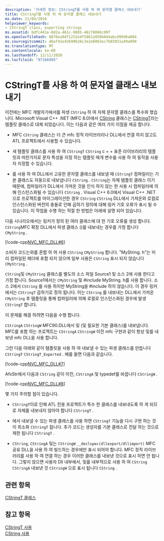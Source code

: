 ```yaml
---
description: '자세한 정보: CStringT를 사용 하 여 문자열 클래스 내보내기'
title: CStringT를 사용 하 여 문자열 클래스 내보내기
ms.date: 11/04/2016
helpviewer_keywords:
- CStringT class, exporting strings
ms.assetid: bdfc441e-8d2a-461c-9885-46178066c09f
ms.openlocfilehash: 8876ea04f1252e4f5861a950b04dabcd99d6a804
ms.sourcegitcommit: d6af41e42699628c3e2e6063ec7b03931a49a098
ms.translationtype: MT
ms.contentlocale: ko-KR
ms.lasthandoff: 12/11/2020
ms.locfileid: "97166995"
---
```

# <a name="exporting-string-classes-using-cstringt"></a>CStringT를 사용 하 여 문자열 클래스 내보내기

이전에는 MFC 개발자가에서를 파생 `CString` 하 여 자체 문자열 클래스를 특수화 했습니다. Microsoft Visual C++ .NET (MFC 8.0)에서 [CString](../atl-mfc-shared/using-cstring.md) 클래스는 [CStringT](../atl-mfc-shared/reference/cstringt-class.md)라는 템플릿 클래스로 대체 되었습니다. 이는 다음과 같은 여러 가지 이점을 제공 합니다.

- MFC `CString` 클래스는 더 큰 mfc 정적 라이브러리나 DLL에서 연결 하지 않고도 ATL 프로젝트에서 사용할 수 있습니다.

- 새 템플릿 클래스를 사용 하 여 `CStringT` `CString` c + + 표준 라이브러리의 템플릿과 마찬가지로 문자 특성을 지정 하는 템플릿 매개 변수를 사용 하 여 동작을 사용자 지정할 수 있습니다.

- 를 사용 하 여 DLL에서 고유한 문자열 클래스를 내보낼 때 `CStringT` 컴파일러는 기본 클래스도 자동으로 내보냅니다 `CString` . `CString`는 자체 템플릿 클래스 이기 때문에, 컴파일러가 DLL에서 가져온 것을 인식 하지 않는 한 사용 시 컴파일러에 의해 인스턴스화될 수 있습니다 `CString` . Visual C++ 6.0에서 Visual C++ .NET으로 프로젝트를 마이그레이션한 경우 `CString` `CString` DLL에서 가져온와 로컬로 인스턴스화된 버전의 충돌로 인해 곱하기 정의에 대해 링커 기호 오류가 표시 될 수 있습니다. 이 작업을 수행 하는 적절 한 방법은 아래에 설명 되어 있습니다.

다음 시나리오에서는 링커가 정의 된 여러 클래스에 대 한 기호 오류를 생성 합니다. `CString`MFC 확장 DLL에서 파생 클래스 ()를 내보내는 경우를 가정 합니다 `CMyString` .

[!code-cpp[NVC_MFC_DLL#6](../atl-mfc-shared/codesnippet/cpp/exporting-string-classes-using-cstringt_1.cpp)]

소비자 코드는와를 혼합 하 여 사용 `CString` `CMyString` 합니다. "MyString. h"는 미리 컴파일된 헤더에 포함 되지 않으며 일부 사용은 `CString` 표시 되지 않습니다 `CMyString` .

`CString`및 `CMyString` 클래스를 별도의 소스 파일 Source1 및 소스 2에 사용 한다고 가정 합니다. Source1에서는 `CMyString` 및 #include MyString. h를 사용 합니다. 소스 2에서 `CString` 를 사용 하지만 MyString을 #include 하지 않습니다. 이 경우 링커에서는 `CStringT` 곱하기로 정의 됩니다. 이는 `CString` 를 내보내는 DLL에서 가져온 `CMyString` 후 템플릿을 통해 컴파일러에 의해 로컬로 인스턴스화된 경우에 발생 `CStringT` 합니다.

이 문제를 해결 하려면 다음을 수행 합니다.

`CStringA` `CStringW` MFC90.DLL에서 및 (및 필요한 기본 클래스)를 내보냅니다. MFC를 포함 하는 프로젝트는 `CStringA` `CStringW` 이전 mfc 구현과 같이 항상 및를 내보낸 mfc DLL을 사용 합니다.

그런 다음 아래와 같이 템플릿을 사용 하 여 내보낼 수 있는 파생 클래스를 만듭니다 `CStringT` `CStringT_Exported` . 예를 들면 다음과 같습니다.

[!code-cpp[NVC_MFC_DLL#7](../atl-mfc-shared/codesnippet/cpp/exporting-string-classes-using-cstringt_2.cpp)]

AfxStr에서 다음과 `CString` 같이 이전, `CStringA` 및 typedef를 바꿉니다 `CStringW` .

[!code-cpp[NVC_MFC_DLL#8](../atl-mfc-shared/codesnippet/cpp/exporting-string-classes-using-cstringt_3.cpp)]

몇 가지 주의할 점이 있습니다.

- `CStringT`이로 인해 ATL 전용 프로젝트가 특수 한 클래스를 내보내도록 하 게 되므로 자체를 내보내지 않아야 합니다 `CStringT` .

- 에서 내보낼 수 있는 파생 클래스를 사용 하면 `CStringT` 기능을 다시 구현 하는 것이 최소화 `CStringT` 됩니다. 추가 코드는 생성자를 기본 클래스로 전달 하는 것으로 제한 됩니다 `CStringT` .

- `CString`, `CStringA` 및는 `CStringW` `__declspec(dllexport/dllimport)` MFC 공유 DLL을 사용 하 여 빌드하는 경우에만 표시 되어야 합니다. MFC 정적 라이브러리를 사용 하 여 연결 하는 경우 이러한 클래스를 내보낸 것으로 표시 하면 안 됩니다. 그렇지 않으면 사용자 Dll 내부에서, 및를 내부적으로 사용 하 여 `CString` `CStringA` 내보낸 것 `CStringW` 으로 표시 됩니다 `CString` .

## <a name="related-topics"></a>관련 항목

[CStringT 클래스](../atl-mfc-shared/reference/cstringt-class.md)

## <a name="see-also"></a>참고 항목

[CStringT 사용](../atl-mfc-shared/using-cstringt.md)<br/>
[CString 사용](../atl-mfc-shared/using-cstring.md)
